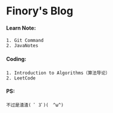 # Finory's Blog  #
#### Learn Note:  
    1. Git Command  
    2. JavaNotes
#### Coding:  
    1. Introduction to Algorithms（算法导论）  
    2. LeetCode  
#### PS:  
    不过是渣渣( ﾟ 3ﾟ)(　^ω^)
